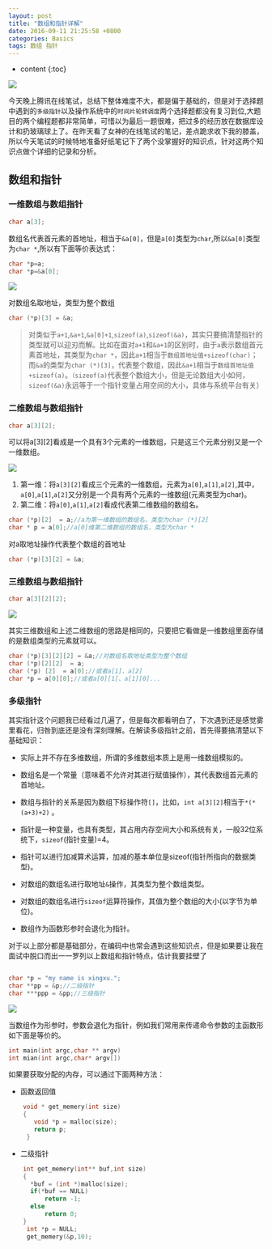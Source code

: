 ```yaml
---
layout: post
title: "数组和指针详解" 
date: 2016-09-11 21:25:58 +0800
categories: Basics 
tags: 数组 指针  
---
```

* content
{:toc}


![](http://i.imgur.com/4JGAXpC.jpg)






今天晚上腾讯在线笔试，总结下整体难度不大，都是偏于基础的，但是对于选择题中遇到的`多级指针`以及操作系统中的`时间片轮转调度`两个选择题都没有复习到位,大题目的两个编程题都非常简单，可惜以为最后一题很难，把过多的经历放在数据库设计和扔玻璃球上了。在昨天看了女神的在线笔试的笔记，差点跪求收下我的膝盖，所以今天笔试的时候特地准备好纸笔记下了两个没掌握好的知识点，针对这两个知识点做个详细的记录和分析。


## 数组和指针 ##

### 一维数组与数组指针 ###

```cpp
char a[3];
```

数组名代表首元素的首地址，相当于`&a[0]`，但是`a[0]`类型为`char`,所以`&a[0]`类型为`char *`,所以有下面等价表达式：

```cpp
char *p=a;
char *p=&a[0];
```

![](http://i.imgur.com/JZq6QO1.png)

对数组名取地址，类型为整个数组

```cpp
char (*p)[3] = &a;
```

> 对类似于`a+1`,`&a+1`,`&a[0]+1`,`sizeof(a)`,`sizeof(&a)`，其实只要搞清楚指针的类型就可以迎刃而解。比如在面对`a+1`和`&a+1`的区别时，由于`a`表示数组首元素首地址，其类型为`char *`，因此`a+1`相当于`数组首地址值+sizeof(char)`；而`&a`的类型为`char (*)[3]`，代表整个数组，因此`&a+1`相当于`数组首地址值+sizeof(a)`。`（sizeof(a)`代表整个数组大小，但是无论数组大小如何，`sizeof(&a)`永远等于一个指针变量占用空间的大小，具体与系统平台有关）


### 二维数组与数组指针 ###

```cpp
char a[3][2];
```

可以将a[3][2]看成是一个具有3个元素的一维数组，只是这三个元素分别又是一个一维数组。


![](http://i.imgur.com/F9oOyy5.png)

1. 第一维：将`a[3][2]`看成三个元素的一维数组，元素为`a[0]`,`a[1]`,`a[2]`,其中，`a[0]`,`a[1]`,`a[2]`又分别是一个具有两个元素的一维数组(元素类型为char)。
2. 第二维：将`a[0]`,`a[1]`,`a[2]`看成代表第二维数组的数组名。

```cpp
char (*p)[2]  = a;//a为第一维数组的数组名，类型为char (*)[2]
char * p = a[0];//a[0]维第二维数组的数组名，类型为char *
```

对a取地址操作代表整个数组的首地址

```cpp
char (*p)[3][2] = &a;
```

### 三维数组与数组指针 ###

```cpp
char a[3][2][2];
```

![](http://i.imgur.com/Kcg0JSr.png)

其实三维数组和上述二维数组的思路是相同的，只要把它看做是一维数组里面存储的是数组类型的元素就可以。

```cpp
char (*p)[3][2][2] = &a;//对数组名取地址类型为整个数组
char (*p)[2][2]  = a;
char (*p) [2]  = a[0];//或者a[1]、a[2]
char *p = a[0][0];//或者a[0][1]、a[1][0]...

```


### 多级指针 ###

其实指针这个问题我已经看过几遍了，但是每次都看明白了，下次遇到还是感觉雾里看花，归咎到底还是没有深刻理解。在解读多级指针之前，首先得要搞清楚以下基础知识：

- 实际上并不存在多维数组，所谓的多维数组本质上是用一维数组模拟的。

- 数组名是一个常量（意味着不允许对其进行赋值操作），其代表数组首元素的首地址。

- 数组与指针的关系是因为数组下标操作符`[]`，比如，`int a[3][2]`相当于`*(*(a+3)+2)` 。

- 指针是一种变量，也具有类型，其占用内存空间大小和系统有关，一般32位系统下，`sizeof`(指针变量)=4。

- 指针可以进行加减算术运算，加减的基本单位是sizeof(指针所指向的数据类型)。

- 对数组的数组名进行取地址`&`操作，其类型为整个数组类型。

- 对数组的数组名进行`sizeof`运算符操作，其值为整个数组的大小(以字节为单位)。

- 数组作为函数形参时会退化为指针。

对于以上部分都是基础部分，在编码中也常会遇到这些知识点，但是如果要让我在面试中脱口而出一一罗列以上数组和指针特点，估计我要挂壁了

```cpp

char *p = "my name is xingxu.";
char **pp = &p;//二级指针
char ***ppp = &pp;//三级指针

```


![](http://i.imgur.com/Ct3WxGq.jpg)


当数组作为形参时，参数会退化为指针，例如我们常用来传递命令参数的主函数形如下面是等价的。

```cpp
int main(int argc,char ** argv)
int mian(int argc,char* argv[]) 

```

如果要获取分配的内存，可以通过下面两种方法：


- 函数返回值

```cpp
    void * get_memery(int size)
    {
       void *p = malloc(size);
       return p;
     }
```

- 二级指针

```cpp
    int get_memery(int** buf,int size)
    { 
      *buf = (int *)malloc(size);
      if(*buf == NULL)
          return -1;
      else
          return 0;
    }
     int *p = NULL;
     get_memery(&p,10);
```




